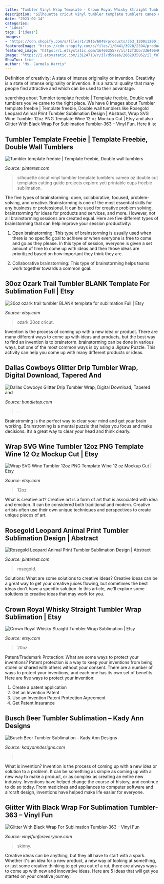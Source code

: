 ```yaml
---
title: "Tumbler Vinyl Wrap Template - Crown Royal Whisky Straight Tumbler Wrap Sublimation"
description: "Silhouette cricut vinyl tumbler template tumblers cameo oz double cut templates cutting guide projects explore yeti printable cups freebie sublimation"
date: "2023-02-14"
categories:
- "ideas"
tags: ["ideas"]
images:
- "https://cdn.shopify.com/s/files/1/1916/6049/products/363_1200x1200.jpg?v=1610806978"
featuredImage: "https://cdn.shopify.com/s/files/1/0441/3928/2594/products/svsdvva_1024x1024.png?v=1618598637"
featured_image: "https://i.etsystatic.com/16460255/r/il/12f3bb/3364064605/il_1588xN.3364064605_tk1w.jpg"
image: "https://i.etsystatic.com/23124718/r/il/d59ee6/2862935862/il_fullxfull.2862935862_a94i.jpg"
ShowToc: true
author: "Ms. Carmela Harris"
---
```



Definition of creativity: A state of intense originality or invention.
Creativity is a state of intense originality or invention. It is a natural quality that many people find attractive and which can be used to their advantage.

	

		
searching about Tumbler template freebie | Template freebie, Double wall tumblers you've came to the right place. We have 8 Images about Tumbler template freebie | Template freebie, Double wall tumblers like Rosegold Leopard Animal Print Tumbler Sublimation Design | Abstract, Wrap SVG Wine Tumbler 12oz PNG Template Wine 12 oz Mockup Cut | Etsy and also Glitter With Black Wrap For Sublimation Tumbler-363 – Vinyl Fun. Here it is:
		
    
## Tumbler Template Freebie | Template Freebie, Double Wall Tumblers

<img loading=lazy src="https://i.pinimg.com/736x/2b/28/8a/2b288a763c3c64f07cb5408c099b2d13.jpg" onerror="this.onerror=null;this.src='https://tse4.mm.bing.net/th?id=OIP.rCIJLUhg0xg9fHUocrbQ3wHaFu&amp;pid=15.1';" alt="Tumbler template freebie | Template freebie, Double wall tumblers">

_Source: pinterest.com_

>silhouette cricut vinyl tumbler template tumblers cameo oz double cut templates cutting guide projects explore yeti printable cups freebie sublimation. 

	

The five types of brainstorming: open, collaborative, focused, problem-solving, and creative.
Brainstorming is one of the most essential skills for any business or professional. It can be used for creative problem solving, brainstorming for ideas for products and services, and more. However, not all brainstorming sessions are created equal. Here are five different types of brainstorming that can help improve your session productivity: 
1. Open brainstorming: This type of brainstorming is usually used when there is no specific goal to achieve or when everyone is free to come and go as they please. In this type of session, everyone is given a set amount of time to come up with ideas and then those ideas are prioritized based on how important they think they are.

2. Collaborative brainstorming: This type of brainstorming helps teams work together towards a common goal.

    
## 30oz Ozark Trail Tumbler BLANK Template For Sublimation Full | Etsy

<img loading=lazy src="https://i.etsystatic.com/26088451/r/il/824d51/3186675680/il_fullxfull.3186675680_7bhj.jpg" onerror="this.onerror=null;this.src='https://tse4.mm.bing.net/th?id=OIP.gCIFMZUuk4gJADBnvqJPlgHaF7&amp;pid=15.1';" alt="30oz ozark trail tumbler BLANK template for sublimation Full | Etsy">

_Source: etsy.com_

>ozark 30oz cricut. 

	

Invention is the process of coming up with a new idea or product. There are many different ways to come up with ideas and products, but the best way to find an invention is to brainstorm. brainstorming can be done in various ways, but one of the most common ways is by using a Jigsaw Puzzle. This activity can help you come up with many different products or ideas.

    
## Dallas Cowboys Glitter Drip Tumbler Wrap, Digital Download, Tapered And

<img loading=lazy src="https://bundletop.com/image/cache/catalog/0LISTINGS/BP0638SVG/1-20-Oz-Skinny-1250x1000h.jpg" onerror="this.onerror=null;this.src='https://tse3.mm.bing.net/th?id=OIP.E453eDrW_VIdQKO1V6gdAwHaF7&amp;pid=15.1';" alt="Dallas Cowboys Glitter Drip Tumbler Wrap, Digital Download, Tapered and">

_Source: bundletop.com_

>. 

	

Brainstroming is the perfect way to clear your mind and get your brain working. Brainstroming is a mental puzzle that helps you focus and make decisions. It’s a great way to clear your head and think clearly.

    
## Wrap SVG Wine Tumbler 12oz PNG Template Wine 12 Oz Mockup Cut | Etsy

<img loading=lazy src="https://i.etsystatic.com/16460255/r/il/12f3bb/3364064605/il_1588xN.3364064605_tk1w.jpg" onerror="this.onerror=null;this.src='https://tse4.mm.bing.net/th?id=OIP.FCEtNCe4fKIT9rLMDG_9LwHaF1&amp;pid=15.1';" alt="Wrap SVG Wine Tumbler 12oz PNG Template Wine 12 oz Mockup Cut | Etsy">

_Source: etsy.com_

>12oz. 

	

What is creative art?
Creative art is a form of art that is associated with idea and emotion. It can be considered both traditional and modern. Creative artists often use their own unique techniques and perspectives to create unique pieces of art.

    
## Rosegold Leopard Animal Print Tumbler Sublimation Design | Abstract

<img loading=lazy src="https://i.pinimg.com/736x/b4/42/12/b44212b7b6d8ca1ede06ea88930e0904.jpg" onerror="this.onerror=null;this.src='https://tse3.mm.bing.net/th?id=OIP.2betq9-lHiwYZCgvzVco1QHaF7&amp;pid=15.1';" alt="Rosegold Leopard Animal Print Tumbler Sublimation Design | Abstract">

_Source: pinterest.com_

>rosegold. 

	

Solutions: What are some solutions to creative ideas?
Creative ideas can be a great way to get your creative juices flowing, but sometimes the best ideas don't have a specific solution. In this article, we'll explore some solutions to creative ideas that may work for you.

    
## Crown Royal Whisky Straight Tumbler Wrap Sublimation | Etsy

<img loading=lazy src="https://i.etsystatic.com/23124718/r/il/d59ee6/2862935862/il_fullxfull.2862935862_a94i.jpg" onerror="this.onerror=null;this.src='https://tse2.mm.bing.net/th?id=OIP._jNHVAq6znCs4-Tipc8_iQHaGL&amp;pid=15.1';" alt="Crown Royal Whisky Straight Tumbler Wrap Sublimation | Etsy">

_Source: etsy.com_

>20oz. 

	

Patent/Trademark Protection: What are some ways to protect your inventions?
Patent protection is a way to keep your inventions from being stolen or shared with others without your consent. There are a number of ways to protect your inventions, and each one has its own set of benefits. Here are five ways to protect your invention: 
1. Create a patent application 
2. Get an Invention Patent 
3. Use an Invention Patent Protection Agreement 
4. Get Patent Insurance 

    
## Busch Beer Tumbler Sublimation – Kady Ann Designs

<img loading=lazy src="https://cdn.shopify.com/s/files/1/0441/3928/2594/products/svsdvva_1024x1024.png?v=1618598637" onerror="this.onerror=null;this.src='https://tse2.mm.bing.net/th?id=OIP.KX7W-JpeC_Yn-nevDhilqAHaF7&amp;pid=15.1';" alt="Busch Beer Tumbler Sublimation – Kady Ann Designs">

_Source: kadyanndesigns.com_

>. 

	

What is invention?
Invention is the process of coming up with a new idea or solution to a problem. It can be something as simple as coming up with a new way to make a product, or as complex as creating an entire new industry. Inventions have helped change the course of history, and continue to do so today. From medicines and appliances to computer software and aircraft design, inventions have helped make life easier for everyone.

    
## Glitter With Black Wrap For Sublimation Tumbler-363 – Vinyl Fun

<img loading=lazy src="https://cdn.shopify.com/s/files/1/1916/6049/products/363_1200x1200.jpg?v=1610806978" onerror="this.onerror=null;this.src='https://tse3.mm.bing.net/th?id=OIP.nzPytBhWHLu_R_MYJ4lZ5gHaF7&amp;pid=15.1';" alt="Glitter With Black Wrap For Sublimation Tumbler-363 – Vinyl Fun">

_Source: vinylfunforeveryone.com_

>skinny. 

	

Creative ideas can be anything, but they all have to start with a spark. Whether it's an idea for a new product, a new way of looking at something, or just some creative thinking to get you out of a rut, there are always ways to come up with new and innovative ideas. Here are 5 ideas that will get you started on your creative journey: 

